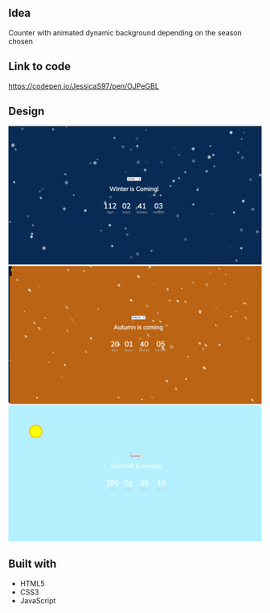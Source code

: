 ## Idea
Counter with animated dynamic background depending on the season chosen

## Link to code
https://codepen.io/JessicaS97/pen/OJPeGBL

## Design

<img src="pic1.png">
<img src="pic2.png">
<img src="pic4.png">

## Built with
* HTML5
* CSS3
* JavaScript

